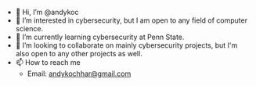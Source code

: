 - 👋 Hi, I’m @andykoc
- 👀 I’m interested in cybersecurity, but I am open to any field of computer science.
- 🌱 I’m currently learning cybersecurity at Penn State.
- 💞️ I’m looking to collaborate on mainly cybersecurity projects, but I'm also open to any other projects as well.
- 📫 How to reach me 
   -    Email: andykochhar@gmail.com
